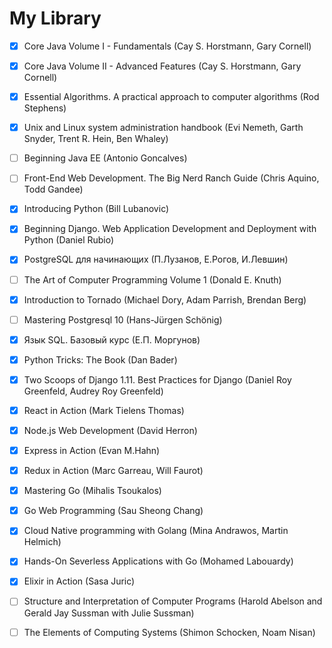 # My Library

- [x] Core Java Volume I - Fundamentals (Cay S. Horstmann, Gary Cornell)

- [x] Core Java Volume II - Advanced Features (Cay S. Horstmann, Gary Cornell)

- [x] Essential Algorithms. A practical approach to computer algorithms (Rod Stephens)

- [x] Unix and Linux system administration handbook (Evi Nemeth, Garth Snyder, Trent R. Hein, Ben Whaley)

- [ ] Beginning Java EE (Antonio Goncalves)

- [ ] Front-End Web Development. The Big Nerd Ranch Guide (Chris Aquino, Todd Gandee)

- [x] Introducing Python (Bill Lubanovic)

- [x] Beginning Django. Web Application Development and Deployment with Python (Daniel Rubio) 

- [x] PostgreSQL для начинающих (П.Лузанов, Е.Рогов, И.Левшин)

- [ ] The Art of Computer Programming Volume 1 (Donald E. Knuth)

- [x] Introduction to Tornado (Michael Dory, Adam Parrish, Brendan Berg)

- [ ] Mastering Postgresql 10 (Hans-Jürgen Schönig)

- [x] Язык SQL. Базовый курс (Е.П. Моргунов)

- [x] Python Tricks: The Book (Dan Bader)

- [x] Two Scoops of Django 1.11. Best Practices for Django (Daniel Roy Greenfeld, Audrey Roy Greenfeld)

- [x] React in Action (Mark Tielens Thomas)

- [x] Node.js Web Development (David Herron)

- [x] Express in Action (Evan M.Hahn)

- [x] Redux in Action (Marc Garreau, Will Faurot)

- [x] Mastering Go (Mihalis Tsoukalos)

- [x] Go Web Programming (Sau Sheong Chang)

- [x] Cloud Native programming with Golang (Mina Andrawos, Martin Helmich)

- [x] Hands-On Severless Applications with Go (Mohamed Labouardy)

- [x] Elixir in Action (Sasa Juric)

- [ ] Structure and Interpretation of Computer Programs (Harold Abelson and Gerald Jay Sussman with Julie Sussman)

- [ ] The Elements of Computing Systems (Shimon Schocken, Noam Nisan)
